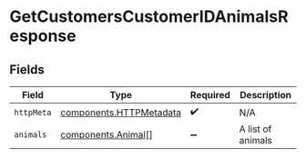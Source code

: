 # GetCustomersCustomerIDAnimalsResponse


## Fields

| Field                                                              | Type                                                               | Required                                                           | Description                                                        |
| ------------------------------------------------------------------ | ------------------------------------------------------------------ | ------------------------------------------------------------------ | ------------------------------------------------------------------ |
| `httpMeta`                                                         | [components.HTTPMetadata](../../models/components/httpmetadata.md) | :heavy_check_mark:                                                 | N/A                                                                |
| `animals`                                                          | [components.Animal](../../models/components/animal.md)[]           | :heavy_minus_sign:                                                 | A list of animals                                                  |
